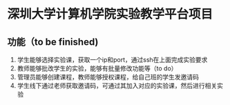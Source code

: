 # 深圳大学计算机学院实验教学平台项目

## 功能（to be finished)
1.  学生能够选择实验课，获取一个ip和port，通过ssh在上面完成实验要求
2.  教师能够批改学生的实验，能够有批量修改功能等（to do）
3.  管理员能够创建课程，教师能够授权课程，给自己班的学生发邀请码
4.  学生线下通过老师获取邀请码，可通过其加入对应的实验课，然后进行相关实验
